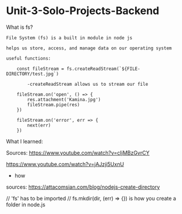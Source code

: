 # Unit-3-Solo-Projects-Backend

What is fs?

    File System (fs) is a built in module in node js

    helps us store, access, and manage data on our operating system

    useful functions:

        const fileStream = fs.createReadStream(`${FILE-DIRECTORY/test.jpg`)

            -createReadStream allows us to stream our file

        fileStream.on('open', () => {
            res.attachment('Kamina.jpg')
            fileStream.pipe(res)
        })

        fileStream.on('error', err => {
            next(err)
        })

What I learned:

Sources:
https://www.youtube.com/watch?v=cIjMBzGvrCY

https://www.youtube.com/watch?v=jAJzji5UxnU

- how

sources: https://attacomsian.com/blog/nodejs-create-directory

// 'fs' has to be imported //
fs.mkdir(dir, (err) => {}) is how you create a folder in node.js
